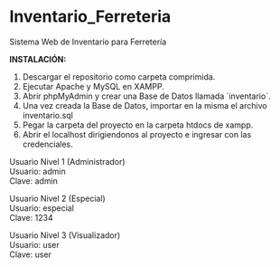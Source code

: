 # Inventario_Ferreteria
Sistema Web de Inventario para Ferretería

**INSTALACIÓN:**
1. Descargar el repositorio como carpeta comprimida.
2. Ejecutar Apache y MySQL en XAMPP.
3. Abrir phpMyAdmin y crear una Base de Datos llamada ´inventario´.
4. Una vez creada la Base de Datos, importar en la misma el archivo inventario.sql
5. Pegar la carpeta del proyecto en la carpeta htdocs de xampp.
6. Abrir el localhost dirigiendonos al proyecto e ingresar con las credenciales.

Usuario Nivel 1 (Administrador) <br>
Usuario: admin <br>
Clave: admin <br>

Usuario Nivel 2 (Especial) <br>
Usuario: especial <br>
Clave: 1234 <br>

Usuario Nivel 3 (Visualizador) <br>
Usuario: user <br>
Clave: user
